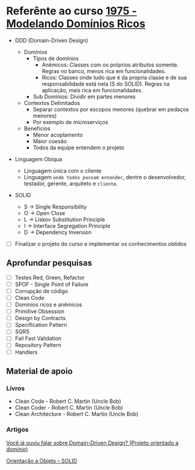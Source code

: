 # Referênte ao curso [1975 - Modelando Domínios Ricos](https://balta.io/cursos/modelando-dominios-ricos)

- DDD (Domain-Driven Design)
    - Domínios
        - Tipos de domínios
            - Anêmicos: Classes com os próprios atributos somente. Regras no banco, menos rica em funcionalidades.
            - Ricos: Classes onde tudo que é da propria classe e de sua responsabilidade está nela (S do SOLID). Regras na aplicação, mais rica em funcionalidades.
        - Sub Domínios: Dividir em partes menores
    - Contextos Delimitados
        - Separar contextos por escopos menores (quebrar em pedaços menores)
        - Por exemplo de microserviços
    - Benefícios
        - Menor acoplamento
        - Maior coesão
        - Todos da equipe entendem o projeto
- Linguagem Obíqua
    - Linguagem única com o cliente
    - Linguagem `onde todos possam entender`, dentre o desenvolvedor, testador, gerente, arquiteto e `cliente`.

- SOLID
    - S -> Single Responsibility
    - O -> Open Close
    - L -> Liskov Substitution Principle
    - I -> Interface Segregation Principle
    - D -> Dependency Inversion
    
- [ ] Finalizar o projeto do curso e implementar os conhecimentos obtidos

## Aprofundar pesquisas

- [ ] Testes Red, Green, Refactor
- [ ] SPOF - Single Point of Failure
- [ ] Corrupção de código
- [ ] Clean Code
- [ ] Domínios ricos e anêmicos
- [ ] Primitive Obsession
- [ ] Design by Contracts
- [ ] Specification Pattern
- [ ] SQRS
- [ ] Fail Fast Validation
- [ ] Repository Pattern
- [ ] Handlers

## Material de apoio

### Livros

- Clean Code - Robert C. Martin (Uncle Bob)
- Clean Coder - Robert C. Martin (Uncle Bob)
- Clean Architecture - Robert C. Martin (Uncle Bob)

### Artigos

[Você já ouviu falar sobre Domain-Driven Design? (Projeto orientado a domínio)](https://www.macoratti.net/11/05/ddd_liv1.htma)

[Orientação a Objeto – SOLID](https://www.eduardopires.net.br/2013/04/orientacao-a-objeto-solid/)
